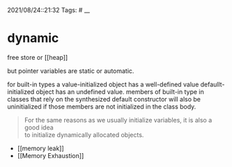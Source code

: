 2021/08/24::21:32
Tags: #
__
# dynamic
free store or [[heap]]

but pointer variables are static or automatic.

for built-in types a value-initialized object has a well-defined value 
defaullt-initialized object has an undefined value.
members of built-in type in classes that rely on the synthesized default constructor will also be uninitialized if those members are not initialized in the class body.

>For the same reasons as we usually initialize variables, it is also a good idea  
to initialize dynamically allocated objects.

- [[memory leak]]
- [[Memory Exhaustion]]